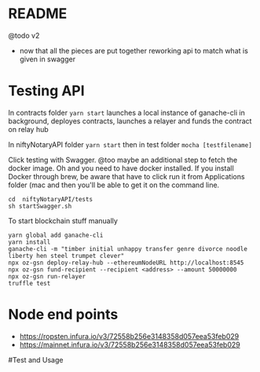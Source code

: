 README
======

@todo v2
*  now that all the pieces are put together reworking api to match what is given in swagger



Testing API
===========

In contracts folder ```yarn start``` launches a local instance of ganache-cli in background, deployes contracts, launches a relayer and funds the contract on relay hub

In niftyNotaryAPI folder ```yarn start``` then in test folder ```mocha [testfilename]```

Click testing with Swagger. @too maybe an additional step to fetch the docker image. Oh and you need to have docker installed.
If you install Docker through brew, be aware that have to click run it from Applications folder (mac
and then you'll be able to get it on the command line.

```
cd  niftyNotaryAPI/tests
sh startSwagger.sh
```

To start blockchain stuff manually
```
yarn global add ganache-cli
yarn install
ganache-cli -m "timber initial unhappy transfer genre divorce noodle liberty hen steel trumpet clever" 
npx oz-gsn deploy-relay-hub --ethereumNodeURL http://localhost:8545
npx oz-gsn fund-recipient --recipient <address> --amount 50000000
npx oz-gsn run-relayer
truffle test
```


Node end points
===============

* https://ropsten.infura.io/v3/72558b256e3148358d057eea53feb029
* https://mainnet.infura.io/v3/72558b256e3148358d057eea53feb029

#Test and Usage

